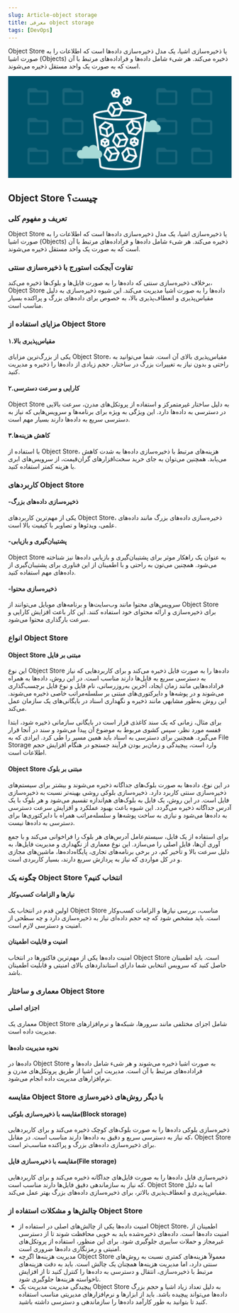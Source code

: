 ```yaml
---
slug: Article-object storage
title: معرفی object storage
tags: [DevOps]
---
```

Object Store یا ذخیره‌سازی اشیا، یک مدل ذخیره‌سازی داده‌ها است که اطلاعات را به صورت اشیا (Objects) ذخیره می‌کند. هر شیء شامل داده‌ها و فراداده‌های مرتبط با آن است که به صورت یک واحد مستقل ذخیره می‌شوند.


![New Release Banner](./objectstorage.png)
<!--truncate-->

## Object Store چیست؟
### تعریف و مفهوم کلی
Object Store یا ذخیره‌سازی اشیا، یک مدل ذخیره‌سازی داده‌ها است که اطلاعات را به صورت اشیا (Objects) ذخیره می‌کند. هر شیء شامل داده‌ها و فراداده‌های مرتبط با آن است که به صورت یک واحد مستقل ذخیره می‌شوند.

### تفاوت آبجکت استورج با ذخیره‌سازی سنتی
برخلاف ذخیره‌سازی سنتی که داده‌ها را به صورت فایل‌ها و بلوک‌ها ذخیره می‌کند، Object Store داده‌ها را به صورت اشیا مدیریت می‌کند. این شیوه ذخیره‌سازی به دلیل مقیاس‌پذیری و انعطاف‌پذیری بالا، به خصوص برای داده‌های بزرگ و پراکنده بسیار مناسب است.
### مزایای استفاده از Object Store
#### ۱.مقیاس‌پذیری بالا

یکی از بزرگ‌ترین مزایای Object Store، مقیاس‌پذیری بالای آن است. شما می‌توانید به راحتی و بدون نیاز به تغییرات بزرگ در ساختار، حجم زیادی از داده‌ها را ذخیره و مدیریت کنید.
#### ۲.کارایی و سرعت دسترسی

Object Store به دلیل ساختار غیرمتمرکز و استفاده از پروتکل‌های مدرن، سرعت بالایی در دسترسی به داده‌ها دارد. این ویژگی به ویژه برای برنامه‌ها و سرویس‌هایی که نیاز به دسترسی سریع به داده‌ها دارند بسیار مهم است.
#### ۳.کاهش هزینه‌ها

با استفاده از Object Store، هزینه‌های مرتبط با ذخیره‌سازی داده‌ها به شدت کاهش می‌یابد. همچنین می‌توان به جای خرید سخت‌افزارهای گران‌قیمت، از سرویس‌های ابری با هزینه کمتر استفاده کنید.
### کاربردهای Object Store

#### -ذخیره‌سازی داده‌های بزرگ
یکی از مهم‌ترین کاربردهای Object Store، ذخیره‌سازی داده‌های بزرگ مانند داده‌های علمی، ویدئوها و تصاویر با کیفیت بالا است.

#### -پشتیبان‌گیری و بازیابی
Object Store به عنوان یک راهکار موثر برای پشتیبان‌گیری و بازیابی داده‌ها نیز شناخته می‌شود. همچنین می‌تون به راحتی و با اطمینان از این فناوری برای پشتیبان‌گیری از داده‌های مهم استفاده کنید.

#### -ذخیره‌سازی محتوا
سرویس‌های محتوا مانند وب‌سایت‌ها و برنامه‌های موبایل می‌توانند از Object Store برای ذخیره‌سازی و ارائه محتوای خود استفاده کنند. این کار باعث افزایش کارایی و سرعت بارگذاری محتوا می‌شود.

### انواع Object Store
#### Object Store مبتنی بر فایل
این نوع Object Store داده‌ها را به صورت فایل ذخیره می‌کند و برای کاربردهایی که نیاز به دسترسی سریع به فایل‌ها دارند مناسب است.
در این روش، داده‌ها به همراه فراداده‌هایی مانند زمان ایجاد، آخرین به‌روزرسانی، نام فایل و نوع فایل برچسب‌گذاری می‌شوند و در پوشه‌ها و دایرکتوری‌های مبتنی بر سلسله‌مراتب خاصی ذخیره می‌شوند. این روش به‌طور مشابهی مانند ذخیره و نگهداری اسناد در بایگانی‌های یک سازمان عمل می‌کند.

برای مثال، زمانی که یک سند کاغذی قرار است در بایگانی سازمانی ذخیره شود، ابتدا قفسه مورد نظر، سپس کشوی مربوط به موضوع آن پیدا می‌شود و سند در آنجا قرار می‌گیرد. همچنین برای دسترسی به اسناد باید همین مسیر را طی کرد. ایرادی که به File Storage وارد است، پیچیدگی و زمان‌بر بودن فرآیند جستجو در هنگام افزایش حجم اطلاعات است.

#### Object Store مبتنی بر بلوک
در این نوع، داده‌ها به صورت بلوک‌های جداگانه ذخیره می‌شوند و بیشتر برای سیستم‌های ذخیره‌سازی سنتی کاربرد دارد.
ذخیره‌سازی بلوکی روشی بهینه‌تر نسبت به ذخیره‌سازی فایل است. در این روش، یک فایل به بلوک‌های هم‌اندازه تقسیم می‌شود و هر بلوک با یک آدرس جداگانه ذخیره می‌گردد. این شیوه باعث بهبود عملکرد و افزایش سرعت دسترسی به داده‌ها می‌شود و نیازی به ساخت پوشه‌ها و سلسله‌مراتب همراه با دایرکتوری‌ها برای دسترسی به داده‌ها نیست.

برای استفاده از یک فایل، سیستم‌عامل آدرس‌های هر بلوک را فراخوانی می‌کند و با جمع آوری آن‌ها، فایل اصلی را می‌سازد. این نوع معماری از نگهداری و مدیریت فایل‌ها، به دلیل سرعت بالا و تأخیر کم، در برخی برنامه‌های تجاری، پایگاه‌داده‌ها، ماشین‌های مجازی و در کل مواردی که نیاز به پردازش سریع دارند، بسیار کاربردی است.

### چگونه یک Object Store انتخاب کنیم؟

#### نیازها و الزامات کسب‌وکار
اولین قدم در انتخاب یک Object Store مناسب، بررسی نیازها و الزامات کسب‌وکار است. باید مشخص شود که چه حجم داده‌ای نیاز به ذخیره‌سازی دارد و چه سطحی از امنیت و دسترسی لازم است.
#### امنیت و قابلیت اطمینان
امنیت داده‌ها یکی از مهم‌ترین فاکتورها در انتخاب Object Store است. باید اطمینان حاصل کنید که سرویس انتخابی شما دارای استانداردهای بالای امنیتی و قابلیت اطمینان باشد.
### معماری و ساختار Object Store

#### اجزای اصلی
معماری یک Object Store شامل اجزای مختلفی مانند سرورها، شبکه‌ها و نرم‌افزارهای مدیریت داده است. 
#### نحوه مدیریت داده‌ها
داده‌ها در Object Store به صورت اشیا ذخیره می‌شوند و هر شیء شامل داده‌ها و فراداده‌های مرتبط با آن است. مدیریت این اشیا از طریق پروتکل‌های مدرن و نرم‌افزارهای مدیریت داده انجام می‌شود.

### مقایسه Object Store با دیگر روش‌های ذخیره‌سازی

#### مقایسه با ذخیره‌سازی بلوکی(Block storage)
ذخیره‌سازی بلوکی داده‌ها را به صورت بلوک‌های کوچک ذخیره می‌کند و برای کاربردهایی که نیاز به دسترسی سریع و دقیق به داده‌ها دارند مناسب است. در مقابل، Object Store برای ذخیره‌سازی داده‌های بزرگ و پراکنده مناسب‌تر است.
#### مقایسه با ذخیره‌سازی فایل(File storage)
ذخیره‌سازی فایل داده‌ها را به صورت فایل‌های جداگانه ذخیره می‌کند و برای کاربردهایی که نیاز به سازماندهی دقیق فایل‌ها دارند مناسب است. Object Store اما به دلیل مقیاس‌پذیری و انعطاف‌پذیری بالاتر، برای ذخیره‌سازی داده‌های بزرگ بهتر عمل می‌کند.
### چالش‌ها و مشکلات استفاده از Object Store

- امنیت داده‌ها
یکی از چالش‌های اصلی در استفاده از Object Store، اطمینان از امنیت داده‌ها است. داده‌های ذخیره‌شده باید به خوبی محافظت شوند تا از دسترسی غیرمجاز و حملات سایبری جلوگیری شود. برای این منظور، استفاده از پروتکل‌های امنیتی و رمزنگاری داده‌ها ضروری است.
- مدیریت هزینه‌ها
اگرچه Object Store معمولاً هزینه‌های کمتری نسبت به روش‌های سنتی دارد، اما مدیریت هزینه‌ها همچنان یک چالش است. باید به دقت هزینه‌های مرتبط با ذخیره‌سازی، انتقال و دسترسی به داده‌ها را کنترل کنید تا از افزایش ناخواسته هزینه‌ها جلوگیری شود.
- پیچیدگی مدیریت
مدیریت یک Object Store به دلیل تعداد زیاد اشیا و حجم بزرگ داده‌ها می‌تواند پیچیده باشد. باید از ابزارها و نرم‌افزارهای مدیریتی مناسب استفاده کنید تا بتوانید به طور کارآمد داده‌ها را سازماندهی و دسترسی داشته باشید.
